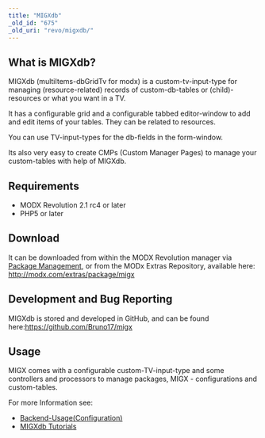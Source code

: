 ```yaml
---
title: "MIGXdb"
_old_id: "675"
_old_uri: "revo/migxdb/"
---
```


## What is MIGXdb?

MIGXdb (multiItems-dbGridTv for modx) is a custom-tv-input-type for managing (resource-related) records of custom-db-tables or (child)-resources or what you want in a TV.

It has a configurable grid and a configurable tabbed editor-window to add and edit items of your tables. They can be related to resources.

You can use TV-input-types for the db-fields in the form-window.

Its also very easy to create CMPs (Custom Manager Pages) to manage your custom-tables with help of MIGXdb.

## Requirements

- MODX Revolution 2.1 rc4 or later
- PHP5 or later

## Download

It can be downloaded from within the MODX Revolution manager via [Package Management](developing-in-modx/advanced-development/package-management "Package Management"), or from the MODx Extras Repository, available here: <http://modx.com/extras/package/migx>

## Development and Bug Reporting

MIGXdb is stored and developed in GitHub, and can be found here:<https://github.com/Bruno17/migx>

## Usage

MIGX comes with a configurable custom-TV-input-type and some controllers and processors to manage packages, MIGX - configurations and custom-tables.

For more Information see:

- [Backend-Usage(Configuration)](extras/migxdb/migxdb.configuration "MIGXdb.Configuration")
- [MIGXdb Tutorials](extras/migxdb/migxdb.tutorials)
